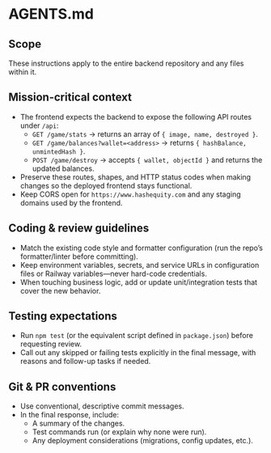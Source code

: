 # AGENTS.md

## Scope
These instructions apply to the entire backend repository and any files within it.

## Mission-critical context
- The frontend expects the backend to expose the following API routes under `/api`:
  - `GET /game/stats` → returns an array of `{ image, name, destroyed }`.
  - `GET /game/balances?wallet=<address>` → returns `{ hashBalance, unmintedHash }`.
  - `POST /game/destroy` → accepts `{ wallet, objectId }` and returns the updated balances.
- Preserve these routes, shapes, and HTTP status codes when making changes so the deployed frontend stays functional.
- Keep CORS open for `https://www.hashequity.com` and any staging domains used by the frontend.

## Coding & review guidelines
- Match the existing code style and formatter configuration (run the repo’s formatter/linter before committing).
- Keep environment variables, secrets, and service URLs in configuration files or Railway variables—never hard-code credentials.
- When touching business logic, add or update unit/integration tests that cover the new behavior.

## Testing expectations
- Run `npm test` (or the equivalent script defined in `package.json`) before requesting review.
- Call out any skipped or failing tests explicitly in the final message, with reasons and follow-up tasks if needed.

## Git & PR conventions
- Use conventional, descriptive commit messages.
- In the final response, include:
  - A summary of the changes.
  - Test commands run (or explain why none were run).
  - Any deployment considerations (migrations, config updates, etc.).

